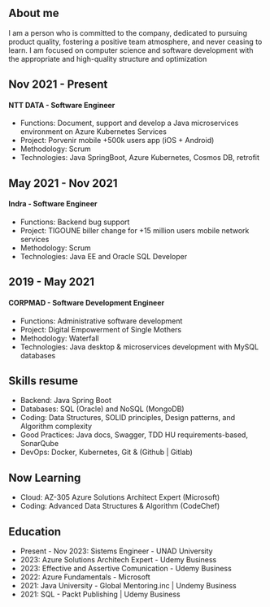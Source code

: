 ## About me
I am a person who is committed to the company, dedicated to pursuing product quality, fostering a positive team atmosphere, and never ceasing to learn. I am focused on computer science and software development with the appropriate and high-quality structure and optimization

## Nov 2021 - Present
#### NTT DATA - Software Engineer
- Functions: Document, support and develop a Java microservices environment on Azure Kubernetes Services
- Project: Porvenir mobile +500k users app (iOS + Android)
- Methodology: Scrum
- Technologies: Java SpringBoot, Azure Kubernetes, Cosmos DB, retrofit

## May 2021 - Nov 2021
#### Indra - Software Engineer
- Functions: Backend bug support
- Project: TIGOUNE biller change for +15 million users mobile network services
- Methodology: Scrum
- Technologies: Java EE and Oracle SQL Developer

## 2019 - May 2021
#### CORPMAD - Software Development Engineer
- Functions: Administrative software development
- Project: Digital Empowerment of Single Mothers
- Methodology: Waterfall
- Technologies: Java desktop & microservices development with MySQL databases

## Skills resume

- Backend: Java Spring Boot
- Databases: SQL (Oracle) and NoSQL (MongoDB)
- Coding: Data Structures, SOLID principles, Design patterns, and Algorithm complexity
- Good Practices: Java docs, Swagger, TDD HU requirements-based, SonarQube
- DevOps: Docker, Kubernetes, Git & (Github | Gitlab)

## Now Learning

- Cloud: AZ-305 Azure Solutions Architect Expert (Microsoft)
- Coding: Advanced Data Structures & Algorithm (CodeChef)

## Education

- Present - Nov 2023: Sistems Engineer - UNAD University
- 2023: Azure Solutions Architech Expert - Udemy Business
- 2023: Effective and Assertive Comunication - Udemy Business
- 2022: Azure Fundamentals - Microsoft
- 2021: Java University - Global Mentoring.inc | Undemy Business
- 2021: SQL - Packt Publishing | Udemy Business
